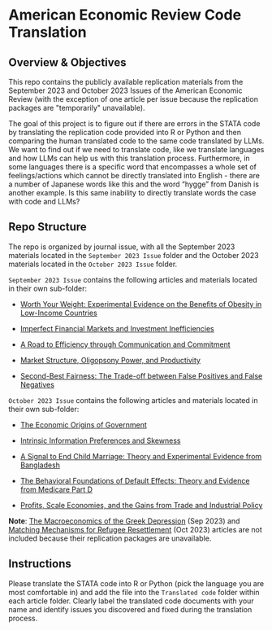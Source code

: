 # American Economic Review Code Translation

## Overview & Objectives
This repo contains the publicly available replication materials from the September 2023 and October 2023 Issues of the American Economic Review (with the exception of one article per issue because the replication packages are "temporarily" unavailable). 

The goal of this project is to figure out if there are errors in the STATA code by translating the replication code provided into R or Python and then comparing the human translated code to the same code translated by LLMs. We want to find out if we need to translate code, like we translate languages and how LLMs can help us with this translation process. Furthermore, in some languages there is a specific word that encompasses a whole set of feelings/actions which cannot be directly translated into English - there are a number of Japanese words like this and the word “hygge” from Danish is another example. Is this same inability to directly translate words the case with code and LLMs?

## Repo Structure
The repo is organized by journal issue, with all the September 2023 materials located in the `September 2023 Issue` folder and the October 2023 materials located in the `October 2023 Issue` folder.

`September 2023 Issue` contains the following articles and materials located in their own sub-folder: 

  - [Worth Your Weight: Experimental Evidence on the Benefits of Obesity in Low-Income Countries](https://www.aeaweb.org/articles?id=10.1257/aer.20211879)

  - [Imperfect Financial Markets and Investment Inefficiencies](https://www.aeaweb.org/articles?id=10.1257/aer.20170725)
  
  - [A Road to Efficiency through Communication and Commitment](https://www.aeaweb.org/articles?id=10.1257/aer.20171014)
  
  - [Market Structure, Oligopsony Power, and Productivity](https://www.aeaweb.org/articles?id=10.1257/aer.20210383)
  
  - [Second-Best Fairness: The Trade-off between False Positives and False Negatives](https://www.aeaweb.org/articles?id=10.1257/aer.20211015)

`October 2023 Issue` contains the following articles and materials located in their own sub-folder: 

  - [The Economic Origins of Government](https://www.aeaweb.org/articles?id=10.1257/aer.20201919)
  
  - [Intrinsic Information Preferences and Skewness](https://www.aeaweb.org/articles?id=10.1257/aer.20171474)
  
  - [A Signal to End Child Marriage: Theory and Experimental Evidence from Bangladesh](https://www.aeaweb.org/articles?id=10.1257/aer.20220720)
  
  - [The Behavioral Foundations of Default Effects: Theory and Evidence from Medicare Part D](https://www.aeaweb.org/articles?id=10.1257/aer.20210013)
  
  - [Profits, Scale Economies, and the Gains from Trade and Industrial Policy](https://www.aeaweb.org/articles?id=10.1257/aer.20210419)

**Note**: [The Macroeconomics of the Greek Depression](https://www.aeaweb.org/articles?id=10.1257/aer.20210864) (Sep 2023) and [Matching Mechanisms for Refugee Resettlement](https://www.aeaweb.org/articles?id=10.1257/aer.20210096) (Oct 2023) articles are not included because their replication packages are unavailable. 

## Instructions
Please translate the STATA code into R or Python (pick the language you are most comfortable in) and add the file into the `Translated code` folder within each article folder. Clearly label the translated code documents with your name and identify issues you discovered and fixed during the translation process. 
